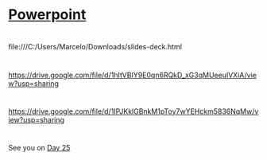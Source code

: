 


# [Powerpoint ]( https://docs.google.com/presentation/d/e/2PACX-1vTy6CNULzBg0B4dJilB96jC_St2D4ZCbfedv6FS1HbRFzvUeUrkKmB3ap5IaHknnw/pub?start=true&loop=true&delayms=2000)
#
#

file:///C:/Users/Marcelo/Downloads/slides-deck.html
#
#


https://drive.google.com/file/d/1hItVBIY9E0qn6RQkD_xG3qMUeeuIVXiA/view?usp=sharing
#

#

https://drive.google.com/file/d/1IPJKklGBnkM1pToy7wYEHckm5836NqMw/view?usp=sharing
#
#

See you on [Day 25](day25.md)
